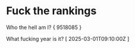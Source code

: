 # Fuck the rankings

Who the hell am I?
{ 9518085 }

What fucking year is it?
[ 2025-03-01T09:10:00Z ]
